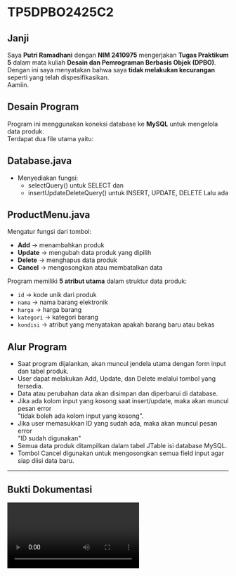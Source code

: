# TP5DPBO2425C2

## Janji
Saya **Putri Ramadhani** dengan **NIM 2410975** mengerjakan **Tugas Praktikum 5** dalam mata kuliah **Desain dan Pemrograman Berbasis Objek (DPBO)**.  
Dengan ini saya menyatakan bahwa saya **tidak melakukan kecurangan** seperti yang telah dispesifikasikan.  
Aamiin.

## Desain Program

Program ini menggunakan koneksi database ke **MySQL** untuk mengelola data produk.  
Terdapat dua file utama yaitu:

## Database.java
- Menyediakan fungsi:
  - selectQuery() untuk SELECT dan
  - insertUpdateDeleteQuery() untuk INSERT, UPDATE, DELETE
 Lalu ada
## ProductMenu.java
Mengatur fungsi dari tombol:
- **Add** → menambahkan produk  
- **Update** → mengubah data produk yang dipilih  
- **Delete** → menghapus data produk  
- **Cancel** → mengosongkan atau membatalkan data

Program memiliki **5 atribut utama** dalam struktur data produk:
- `id` → kode unik dari produk  
- `nama` → nama barang elektronik  
- `harga` → harga barang  
- `kategori` → kategori barang  
- `kondisi` → atribut yang menyatakan apakah barang baru atau bekas  

## Alur Program

- Saat program dijalankan, akan muncul jendela utama dengan form input dan tabel produk.  
- User dapat melakukan Add, Update, dan Delete melalui tombol yang tersedia.  
- Data atau perubahan data akan disimpan dan diperbarui di database.  
- Jika ada kolom input yang kosong saat insert/update, maka akan muncul pesan error  
   "tidak boleh ada kolom input yang kosong".  
- Jika user memasukkan ID yang sudah ada, maka akan muncul pesan error  
  "ID sudah digunakan"  
- Semua data produk ditampilkan dalam tabel JTable isi database MySQL.  
- Tombol Cancel digunakan untuk mengosongkan semua field input agar siap diisi data baru.

---

## Bukti Dokumentasi
![](Dokumentasi/buktiitp5.mp4)
